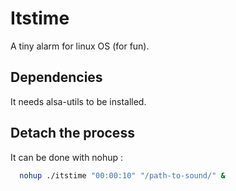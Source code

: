 # Itstime

A tiny alarm for linux OS (for fun).

## Dependencies

It needs alsa-utils to be installed.

## Detach the process

It can be done with nohup :
```bash
  nohup ./itstime "00:00:10" "/path-to-sound/" &  
```
